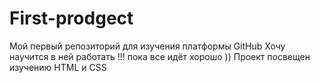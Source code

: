 # First-prodgect
Мой первый репозиторий для изучения платформы GitHub
Хочу научится в ней работать !!! пока все идёт хорошо ))
Проект посвещен изучению HTML и CSS